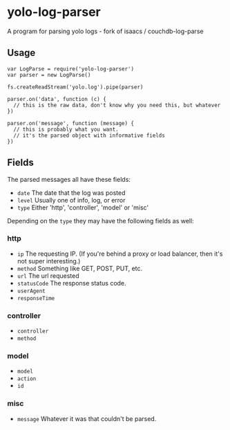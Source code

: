 # yolo-log-parser

A program for parsing yolo logs - fork of isaacs / couchdb-log-parse

## Usage

```
var LogParse = require('yolo-log-parser')
var parser = new LogParse()

fs.createReadStream('yolo.log').pipe(parser)

parser.on('data', function (c) {
  // this is the raw data, don't know why you need this, but whatever
})

parser.on('message', function (message) {
  // this is probably what you want.
  // it's the parsed object with informative fields
})
```

## Fields

The parsed messages all have these fields:

* `date` The date that the log was posted
* `level` Usually one of info, log, or error
* `type` Either 'http', 'controller', 'model'  or 'misc'

Depending on the `type` they may have the following fields as well:

### http

* `ip` The requesting IP.  (If you're behind a proxy or load balancer,
  then it's not super interesting.)
* `method` Something like GET, POST, PUT, etc.
* `url` The url requested
* `statusCode` The response status code.
* `userAgent`
* `responseTime`

### controller

* `controller` 
* `method` 

### model

* `model` 
* `action`
* `id`

### misc

* `message` Whatever it was that couldn't be parsed.
